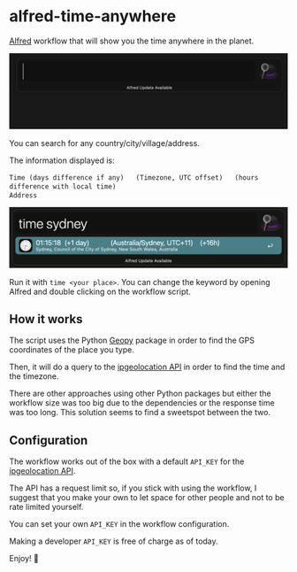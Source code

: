 # alfred-time-anywhere

[Alfred](https://www.alfredapp.com/) workflow that will show you the time anywhere in the planet.

![Alfred Time Anywhere gif](./media/alfred-time-anywhere.gif)

You can search for any country/city/village/address.

The information displayed is:
```
Time (days difference if any)   (Timezone, UTC offset)   (hours difference with local time)
Address
```

![Alfred Time Anywhere img](./media/alfred-time-anywhere.png)

Run it with `time <your place>`. You can change the keyword by opening Alfred and double clicking on the workflow script.

## How it works

The script uses the Python [Geopy](https://pypi.org/project/geopy/) package in order to find the GPS coordinates of the place you type.

Then, it will do a query to the [ipgeolocation API](https://ipgeolocation.io/) in order to find the time and the timezone.

There are other approaches using other Python packages but either the workflow size was too big due to the dependencies or the response time was too long. This solution seems to find a sweetspot between the two.

## Configuration

The workflow works out of the box with a default `API_KEY` for the [ipgeolocation API](https://ipgeolocation.io/).

The API has a request limit so, if you stick with using the workflow, I suggest that you make your own to let space for other people and not to be rate limited yourself.

You can set your own `API_KEY` in the workflow configuration.

Making a developer `API_KEY` is free of charge as of today.

Enjoy! 👋